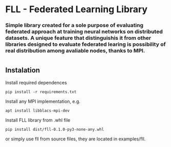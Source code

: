 # FLL - Federated Learning Library

### Simple library created for a sole purpose of evaluating federated approach at training neural networks on distributed datasets. A unique feature that distinguishis it from other libraries designed to evaluate federated learing is possibility of real distribution among avaliable nodes, thanks to MPI.  

#

## Instalation
Install required dependences

`pip install -r requirements.txt`

Install any MPI implementation, e.g.

`apt install libblacs-mpi-dev`

Install FLL library from .whl file

`pip install dist/fll-0.1.0-py3-none-any.whl`

or simply use fll from source files, they are located in examples/fll.

#

<!-- Basic idea behind how FLL is creating a Process object in each process run. Those processes communicate using MPI. There is always one Server, and multiple Clients or MultiClients. 

There are 2 possible ways of running federated learning using this library, depending on the number of clients and on the size of datasets. 

1. If number of clients is small enough to symulate each client as a seperate process and dataset is small enough that 'server' process can load it and than distribute is among clients.
-Use Client class (not MulitClient),
-Provide full dataset, not divided into clients (downside of this approach is that dataset will be distributed randomly and equally among clients).

2. If number of clients in a dataset is very large or dataset is simply too big to be loaded by a single process:
-Use MultiClient class (not Client), each MultiClient process will simulate multiple clients,
-Divide the dataset (divided into client datasets) by yourselt and provide it to each node,
-Each client will have data divided by you, so you can distribute how you like),
-Usually, run one MultiClient process per node (though it is not required). -->
